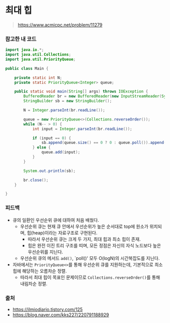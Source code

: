 # 최대 힙

> https://www.acmicpc.net/problem/11279

### 참고한 내 코드

```java
import java.io.*;
import java.util.Collections;
import java.util.PriorityQueue;

public class Main {

    private static int N;
    private static PriorityQueue<Integer> queue;

    public static void main(String[] args) throws IOException {
        BufferedReader br = new BufferedReader(new InputStreamReader(System.in));
        StringBuilder sb = new StringBuilder();

        N = Integer.parseInt(br.readLine());

        queue = new PriorityQueue<>(Collections.reverseOrder());
        while (N-- > 0) {
            int input = Integer.parseInt(br.readLine());

            if (input == 0) {
                sb.append(queue.size() == 0 ? 0 : queue.poll()).append("\n");
            } else {
                queue.add(input);
            }
        }

        System.out.println(sb);

        br.close();
    }

}
```

### 피드백

- 큐의 일환인 우선순위 큐에 대하여 처음 배웠다.
    - 우선순위 큐는 현재 큐 안에서 우선순위가 높은 순서대로 top에 원소가 위치되며, 힙(heap)이라는 자료구조로 구현된다.
        - 따라서 우선순위 큐는 크게 두 가지, 최대 힙과 최소 힙이 존재.
        - 힙은 완전 이진 트리 구조를 띠며, 모든 정점은 자신의 자식 노드보다 높은 우선순위를 지닌다.
    - 우선순위 큐의 메서드 `add()`, `poll()' 모두 O(logN)의 시간복잡도를 지닌다.
- 자바에서는 `PriorityQueue<>`를 통해 우선순위 큐를 지원하는데, 기본적으로 최소 힙에 해당하는 오름차순 정렬.
    - 따라서 최대 힙이 목표인 문제이므로 `Collections.reverseOrder()`를 통해 내림차순 정렬.

### 출처

- https://ilmiodiario.tistory.com/125
- https://blog.naver.com/kks227/220791188929